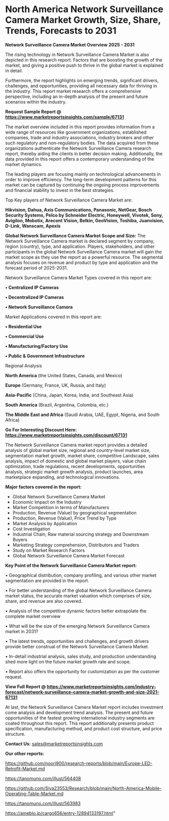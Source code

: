 # North America Network Surveillance Camera Market Growth, Size, Share, Trends, Forecasts to 2031

<Strong> Network Surveillance Camera Market Overview 2025 - 2031</strong>

The rising technology in Network Surveillance Camera Market is also depicted in this research report. Factors that are boosting the growth of the market, and giving a positive push to thrive in the global market is explained in detail.

Furthermore, the report highlights on emerging trends, significant drivers, challenges, and opportunities, providing all necessary data for thriving in the industry. This report market research offers a comprehensive perspective, including an in-depth analysis of the present and future scenarios within the industry.

<strong>Request Sample Report @ <a href=https://www.marketreportsinsights.com/sample/67131>https://www.marketreportsinsights.com/sample/67131</a></strong>

The market overview included in this report provides information from a wide range of resources like government organizations, established companies, trade and industry associations, industry brokers and other such regulatory and non-regulatory bodies. The data acquired from these organizations authenticate the Network Surveillance Camera research report, thereby aiding the clients in better decision making. Additionally, the data provided in this report offers a contemporary understanding of the market dynamics.

The leading players are focusing mainly on technological advancements in order to improve efficiency. The long-term development patterns for this market can be captured by continuing the ongoing process improvements and financial stability to invest in the best strategies.

Top Key players of Network Surveillance Camera Market are:

<strong>Hikvision, Dahua, Axis Communications, Panasonic, NetGear, Bosch Security Systems, Pelco by Schneider Electric, Honeywell, Vivotek, Sony, Avigilon, Mobotix, Arecont Vision, Belkin, GeoVision, Toshiba, Juanvision, D-Link, Wanscam, Apexis</strong>

<strong><b>Global Network Surveillance Camera Market Scope and Size:</b></strong>
The Network Surveillance Camera market is declared segment by company, region (country), type, and application. Players, stakeholders, and other participants in the global Network Surveillance Camera market will gain the market scope as they use the report as a powerful resource. The segmental analysis focuses on revenue and product by type and application and the forecast period of 2025-2031.

Network Surveillance Camera Market Types covered in this report are:

<strong>• Centralized IP Cameras

• Decentralized IP Cameras

• Network Surveillance Camera</strong>

Market Applications covered in this report are:

<strong>• Residential Use

• Commercial Use

• Manufacturing/Factory Use

• Public & Government Infrastructure</strong> 

Regional Analysis

<strong>North America</strong> (the United States, Canada, and Mexico)

<strong>Europe</strong> (Germany, France, UK, Russia, and Italy)

<strong>Asia-Pacific</strong> (China, Japan, Korea, India, and Southeast Asia)

<strong>South America</strong> (Brazil, Argentina, Colombia, etc.)

<strong>The Middle East and Africa</strong> (Saudi Arabia, UAE, Egypt, Nigeria, and South Africa)

<strong>Go For Interesting Discount Here: <a href=https://www.marketreportsinsights.com/discount/67131>https://www.marketreportsinsights.com/discount/67131</a></strong>

The Network Surveillance Camera market report provides a detailed analysis of global market size, regional and country-level market size, segmentation market growth, market share, competitive Landscape, sales analysis, impact of domestic and global market players, value chain optimization, trade regulations, recent developments, opportunities analysis, strategic market growth analysis, product launches, area marketplace expanding, and technological innovations.

<strong><b>Major factors covered in the report:</b></strong>
<ul>
  <li>Global Network Surveillance Camera Market </li>
  <li>Economic Impact on the Industry</li>
  <li>Market Competition in terms of Manufacturers</li>
  <li>Production, Revenue (Value) by geographical segmentation</li>
  <li>Production, Revenue (Value), Price Trend by Type</li>
  <li>Market Analysis by Application</li>
  <li>Cost Investigation</li>
  <li>Industrial Chain, Raw material sourcing strategy and Downstream Buyers</li>
  <li>Marketing Strategy comprehension, Distributors and Traders</li>
  <li>Study on Market Research Factors</li>
  <li>Global Network Surveillance Camera Market Forecast</li>
</ul>

<strong><b>Key Point of the Network Surveillance Camera Market report:</b></strong>

• Geographical distribution, company profiling, and various other market segmentation are provided in the report.

• For better understanding of the global Network Surveillance Camera market status, the accurate market valuation which comprises of size, share, and revenue are also covered.

• Analysis of the competitive dynamic factors better extrapolate the complete market overview

• What will be the size of the emerging Network Surveillance Camera market in 2031?

• The latest trends, opportunities and challenges, and growth drivers provide better construal of the Network Surveillance Camera Market.

• In-detail industrial analysis, sales study, and production understanding shed more light on the future market growth rate and scope.

• Report also offers the opportunity for customization as per the customer request.

<strong><b>View Full Report @ <a href=https://www.marketreportsinsights.com/industry-forecast/network-surveillance-camera-market-growth-and-size-2021-67131>https://www.marketreportsinsights.com/industry-forecast/network-surveillance-camera-market-growth-and-size-2021-67131</a></b></strong>


At last, the Network Surveillance Camera Market report includes investment come analysis and development trend analysis. The present and future opportunities of the fastest growing international industry segments are coated throughout this report. This report additionally presents product specification, manufacturing method, and product cost structure, and price structure.

<strong>Contact Us:</strong>
sales@marketreportsinsights.com

<strong>Our other reports:</strong>

<a href=https://github.com/noori900/research-reports/blob/main/Europe-LED-Retrofit-Market.md>https://github.com/noori900/research-reports/blob/main/Europe-LED-Retrofit-Market.md</a>

<a href=https://tanomuno.com/illust/564408>https://tanomuno.com/illust/564408</a>

<a href=https://github.com/Siya23553/Research/blob/main/North-America-Mobile-Operating-Table-Market.md>https://github.com/Siya23553/Research/blob/main/North-America-Mobile-Operating-Table-Market.md</a>

<a href=https://tanomuno.com/illust/563983>https://tanomuno.com/illust/563983</a>

<a href=https://ameblo.jp/cargo656/entry-12894133197.html>https://ameblo.jp/cargo656/entry-12894133197.html</a>"
